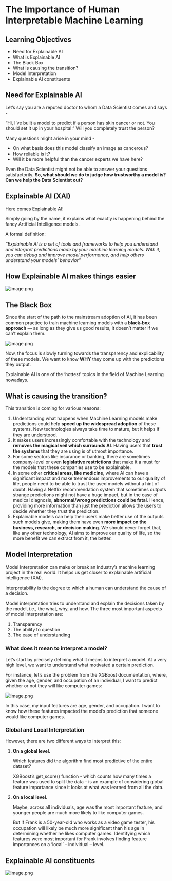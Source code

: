 # The Importance of Human Interpretable Machine Learning

## Learning Objectives  

* Need for Explainable AI
* What is Explainable AI
* The Black Box
* What is causing the transition?
* Model Interpretation
* Explainable AI constituents

## Need for Explainable AI

Let’s say you are a reputed doctor to whom a Data Scientist comes and says -

“Hi, I’ve built a model to predict if a person has skin cancer or not. You should set it up in your hospital.” Will you completely trust the person?

Many questions might arise in your mind -

* On what basis does this model classify an image as cancerous?
* How reliable is it?
* Will it be more helpful than the cancer experts we have here?

Even the Data Scientist might not be able to answer your questions satisfactorily. **So, what should we do to judge how trustworthy a model is? Can we help the Data Scientist out?**

## Explainable AI (XAI)

Here comes Explainable AI!

Simply going by the name, it explains what exactly is happening behind the fancy Artificial Intelligence models.

A formal definition:

_“Explainable AI is a set of tools and frameworks to help you understand and interpret predictions made by your machine learning models. With it, you can debug and improve model performance, and help others understand your models’ behavior”_

## How Explainable AI makes things easier










![image.png](https://dphi-live.s3.amazonaws.com/media_uploads/image_8458ada02f4943ba8c56b636cb86317e.png)






## The Black Box

Since the start of the path to the mainstream adoption of AI, it has been common practice to train machine learning models with a **black-box approach** — as long as they give us good results, it doesn’t matter if we can’t explain them.



![image.png](https://dphi-live.s3.amazonaws.com/media_uploads/image_2f16337541cb4ba8b446a9ec49d57e03.png)


Now, the focus is slowly turning towards the transparency and explicability of these models. We want to know **WHY** they come up with the predictions they output.

Explainable AI is one of the ‘hottest’ topics in the field of Machine Learning nowadays.

## What is causing the transition?

This transition is coming for various reasons:

1. Understanding what happens when Machine Learning models make predictions could help **speed up the widespread adoption** of these systems. New technologies always take time to mature, but it helps if they are understood.
2. It makes users increasingly comfortable with the technology and **removes the magical veil which surrounds AI**. Having users that **trust the systems** that they are using is of utmost importance.
3. For some sectors like insurance or banking, there are sometimes company-level or even **legislative restrictions** that make it a must for the models that these companies use to be explainable.
4. In some other **critical areas, like medicine**, where AI can have a significant impact and make tremendous improvements to our quality of life, people need to be able to trust the used models without a hint of doubt. Having a Netflix recommendation system that sometimes outputs strange predictions might not have a huge impact, but in the case of medical diagnosis, **abnormal/wrong predictions could be fatal**. Hence, providing more information than just the prediction allows the users to decide whether they trust the prediction.
5. Explainable models can help their users make better use of the outputs such models give, making them have even **more impact on the business, research, or decision making**. We should never forget that, like any other technology, AI aims to improve our quality of life, so the more benefit we can extract from it, the better.

## Model Interpretation

Model Interpretation can make or break an industry’s machine learning project in the real world. It helps us get closer to explainable artificial intelligence (XAI).

Interpretability is the degree to which a human can understand the cause of a decision.

Model interpretation tries to understand and explain the decisions taken by the model, i.e., the what, why, and how. The three most important aspects of model interpretation are:

1. Transparency
2. The ability to question
3. The ease of understanding

### What does it mean to interpret a model?

Let’s start by precisely defining what it means to interpret a model. At a very high level, we want to understand what motivated a certain prediction.

For instance, let’s use the problem from the XGBoost documentation, where, given the age, gender, and occupation of an individual, I want to predict whether or not they will like computer games:





![image.png](https://dphi-live.s3.amazonaws.com/media_uploads/image_16bb51617d64436780e4580b864fd268.png)





In this case, my input features are age, gender, and occupation. I want to know how these features impacted the model’s prediction that someone would like computer games.

### Global and Local Interpretation

However, there are two different ways to interpret this:

1.  **On a global level.**  

    Which features did the algorithm find most predictive of the entire dataset?

    XGBoost’s get_score() function - which counts how many times a feature was used to split the data – is an example of considering global feature importance since it looks at what was learned from all the data.
2.  **On a local level.**

    Maybe, across all individuals, age was the most important feature, and younger people are much more likely to like computer games.

    But if Frank is a 50-year-old who works as a video game tester, his occupation will likely be much more significant than his age in determining whether he likes computer games. Identifying which features were most important for Frank involves finding feature importances on a ‘local’ – individual – level.

## Explainable AI constituents

![image.png](https://dphi-live.s3.amazonaws.com/media_uploads/image_ec17afef738c492fbdd1ed1bc46cd266.png)